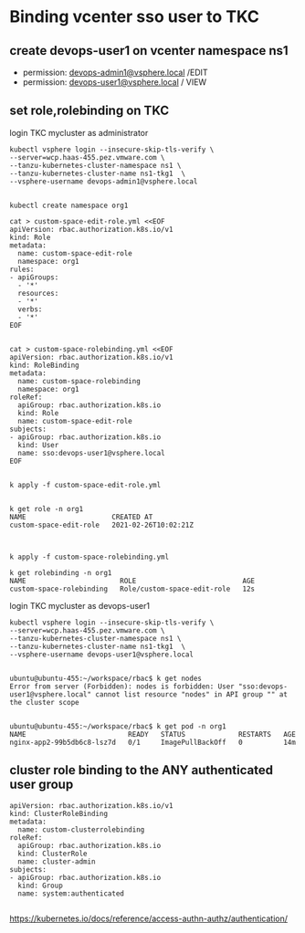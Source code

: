 # Binding vcenter sso user to TKC 

## create devops-user1 on vcenter namespace ns1
- permission: devops-admin1@vsphere.local /EDIT
- permission: devops-user1@vsphere.local / VIEW


## set role,rolebinding on TKC 

login TKC mycluster as administrator
```
kubectl vsphere login --insecure-skip-tls-verify \
--server=wcp.haas-455.pez.vmware.com \
--tanzu-kubernetes-cluster-namespace ns1 \
--tanzu-kubernetes-cluster-name ns1-tkg1  \
--vsphere-username devops-admin1@vsphere.local


kubectl create namespace org1

cat > custom-space-edit-role.yml <<EOF
apiVersion: rbac.authorization.k8s.io/v1
kind: Role
metadata:
  name: custom-space-edit-role
  namespace: org1
rules:
- apiGroups:
  - '*'
  resources:
  - '*'
  verbs:
  - '*'
EOF


cat > custom-space-rolebinding.yml <<EOF
apiVersion: rbac.authorization.k8s.io/v1
kind: RoleBinding
metadata:
  name: custom-space-rolebinding
  namespace: org1
roleRef:
  apiGroup: rbac.authorization.k8s.io
  kind: Role
  name: custom-space-edit-role
subjects:
- apiGroup: rbac.authorization.k8s.io
  kind: User
  name: sso:devops-user1@vsphere.local
EOF


k apply -f custom-space-edit-role.yml


k get role -n org1
NAME                     CREATED AT
custom-space-edit-role   2021-02-26T10:02:21Z



k apply -f custom-space-rolebinding.yml

k get rolebinding -n org1
NAME                       ROLE                          AGE
custom-space-rolebinding   Role/custom-space-edit-role   12s

```


login TKC mycluster as devops-user1
```
kubectl vsphere login --insecure-skip-tls-verify \
--server=wcp.haas-455.pez.vmware.com \
--tanzu-kubernetes-cluster-namespace ns1 \
--tanzu-kubernetes-cluster-name ns1-tkg1  \
--vsphere-username devops-user1@vsphere.local


ubuntu@ubuntu-455:~/workspace/rbac$ k get nodes
Error from server (Forbidden): nodes is forbidden: User "sso:devops-user1@vsphere.local" cannot list resource "nodes" in API group "" at the cluster scope


ubuntu@ubuntu-455:~/workspace/rbac$ k get pod -n org1
NAME                         READY   STATUS             RESTARTS   AGE
nginx-app2-99b5db6c8-lsz7d   0/1     ImagePullBackOff   0          14m

```

## cluster role binding to the ANY authenticated user group

```
apiVersion: rbac.authorization.k8s.io/v1
kind: ClusterRoleBinding
metadata:
  name: custom-clusterrolebinding
roleRef:
  apiGroup: rbac.authorization.k8s.io
  kind: ClusterRole
  name: cluster-admin
subjects:
- apiGroup: rbac.authorization.k8s.io
  kind: Group
  name: system:authenticated
  
```


https://kubernetes.io/docs/reference/access-authn-authz/authentication/
